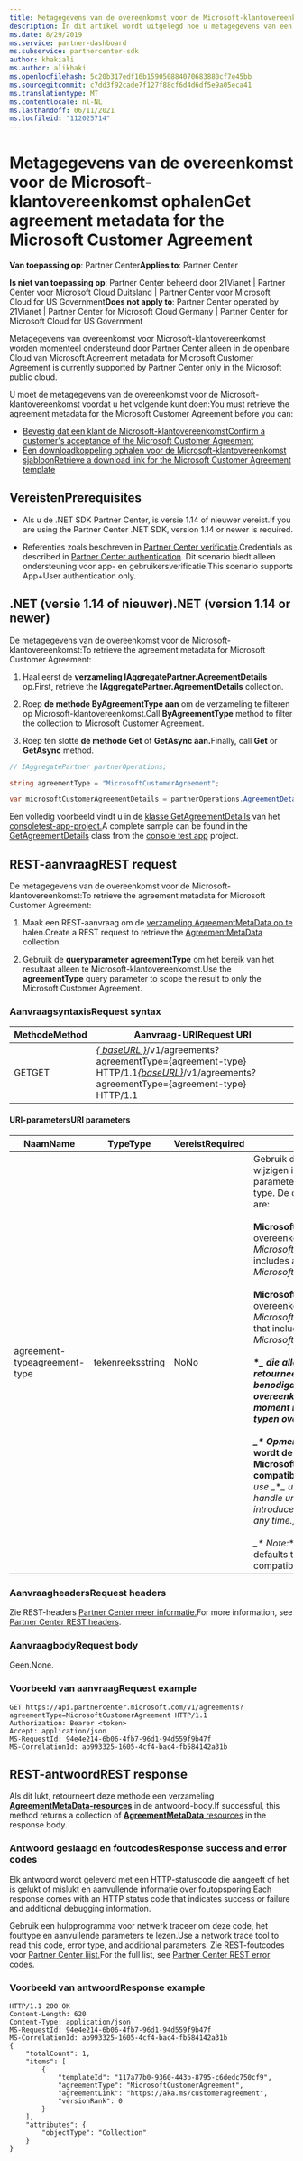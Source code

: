 ```yaml
---
title: Metagegevens van de overeenkomst voor de Microsoft-klantovereenkomst ophalen
description: In dit artikel wordt uitgelegd hoe u metagegevens van een overeenkomst voor Microsoft-klantovereenkomst.
ms.date: 8/29/2019
ms.service: partner-dashboard
ms.subservice: partnercenter-sdk
author: khakiali
ms.author: alikhaki
ms.openlocfilehash: 5c20b317edf16b159050884070683880cf7e45bb
ms.sourcegitcommit: c7dd3f92cade7f127f88cf6d4d6df5e9a05eca41
ms.translationtype: MT
ms.contentlocale: nl-NL
ms.lasthandoff: 06/11/2021
ms.locfileid: "112025714"
---
```

# <a name="get-agreement-metadata-for-the-microsoft-customer-agreement"></a><span data-ttu-id="466f7-103">Metagegevens van de overeenkomst voor de Microsoft-klantovereenkomst ophalen</span><span class="sxs-lookup"><span data-stu-id="466f7-103">Get agreement metadata for the Microsoft Customer Agreement</span></span>

<span data-ttu-id="466f7-104">**Van toepassing op**: Partner Center</span><span class="sxs-lookup"><span data-stu-id="466f7-104">**Applies to**: Partner Center</span></span>

<span data-ttu-id="466f7-105">**Is niet van toepassing op**: Partner Center beheerd door 21Vianet | Partner Center voor Microsoft Cloud Duitsland | Partner Center voor Microsoft Cloud for US Government</span><span class="sxs-lookup"><span data-stu-id="466f7-105">**Does not apply to**: Partner Center operated by 21Vianet | Partner Center for Microsoft Cloud Germany | Partner Center for Microsoft Cloud for US Government</span></span>

<span data-ttu-id="466f7-106">Metagegevens van overeenkomst voor Microsoft-klantovereenkomst worden momenteel ondersteund door Partner Center alleen in de openbare Cloud van Microsoft.</span><span class="sxs-lookup"><span data-stu-id="466f7-106">Agreement metadata for Microsoft Customer Agreement is currently supported by Partner Center only in the Microsoft public cloud.</span></span>

<span data-ttu-id="466f7-107">U moet de metagegevens van de overeenkomst voor de Microsoft-klantovereenkomst voordat u het volgende kunt doen:</span><span class="sxs-lookup"><span data-stu-id="466f7-107">You must retrieve the agreement metadata for the Microsoft Customer Agreement before you can:</span></span>

- [<span data-ttu-id="466f7-108">Bevestig dat een klant de Microsoft-klantovereenkomst</span><span class="sxs-lookup"><span data-stu-id="466f7-108">Confirm a customer's acceptance of the Microsoft Customer Agreement</span></span>](./confirm-customer-consent-customer-agreement.md)
- [<span data-ttu-id="466f7-109">Een downloadkoppeling ophalen voor de Microsoft-klantovereenkomst sjabloon</span><span class="sxs-lookup"><span data-stu-id="466f7-109">Retrieve a download link for the Microsoft Customer Agreement template</span></span>](./download-customer-agreement-template.md)

## <a name="prerequisites"></a><span data-ttu-id="466f7-110">Vereisten</span><span class="sxs-lookup"><span data-stu-id="466f7-110">Prerequisites</span></span>

- <span data-ttu-id="466f7-111">Als u de .NET SDK Partner Center, is versie 1.14 of nieuwer vereist.</span><span class="sxs-lookup"><span data-stu-id="466f7-111">If you are using the Partner Center .NET SDK, version 1.14 or newer is required.</span></span>

- <span data-ttu-id="466f7-112">Referenties zoals beschreven in [Partner Center verificatie](./partner-center-authentication.md).</span><span class="sxs-lookup"><span data-stu-id="466f7-112">Credentials as described in [Partner Center authentication](./partner-center-authentication.md).</span></span> <span data-ttu-id="466f7-113">Dit scenario biedt alleen ondersteuning voor app- en gebruikersverificatie.</span><span class="sxs-lookup"><span data-stu-id="466f7-113">This scenario supports App+User authentication only.</span></span>

## <a name="net-version-114-or-newer"></a><span data-ttu-id="466f7-114">.NET (versie 1.14 of nieuwer)</span><span class="sxs-lookup"><span data-stu-id="466f7-114">.NET (version 1.14 or newer)</span></span>

<span data-ttu-id="466f7-115">De metagegevens van de overeenkomst voor de Microsoft-klantovereenkomst:</span><span class="sxs-lookup"><span data-stu-id="466f7-115">To retrieve the agreement metadata for Microsoft Customer Agreement:</span></span>

1. <span data-ttu-id="466f7-116">Haal eerst de **verzameling IAggregatePartner.AgreementDetails** op.</span><span class="sxs-lookup"><span data-stu-id="466f7-116">First, retrieve the **IAggregatePartner.AgreementDetails** collection.</span></span>

2. <span data-ttu-id="466f7-117">Roep **de methode ByAgreementType aan** om de verzameling te filteren op Microsoft-klantovereenkomst.</span><span class="sxs-lookup"><span data-stu-id="466f7-117">Call **ByAgreementType** method to filter the collection to Microsoft Customer Agreement.</span></span>

3. <span data-ttu-id="466f7-118">Roep ten slotte **de methode Get** of **GetAsync aan.**</span><span class="sxs-lookup"><span data-stu-id="466f7-118">Finally, call **Get** or **GetAsync** method.</span></span>

```csharp
// IAggregatePartner partnerOperations;

string agreementType = "MicrosoftCustomerAgreement";

var microsoftCustomerAgreementDetails = partnerOperations.AgreementDetails.ByAgreementType(agreementType).Get().Items.Single();
```

<span data-ttu-id="466f7-119">Een volledig voorbeeld vindt u in de [klasse GetAgreementDetails](https://github.com/PartnerCenterSamples/Partner-Center-SDK-Samples/blob/master/Source/Partner%20Center%20SDK%20Samples/Agreements/GetAgreementDetails.cs) van het [consoletest-app-project.](https://github.com/PartnerCenterSamples/Partner-Center-SDK-Samples)</span><span class="sxs-lookup"><span data-stu-id="466f7-119">A complete sample can be found in the [GetAgreementDetails](https://github.com/PartnerCenterSamples/Partner-Center-SDK-Samples/blob/master/Source/Partner%20Center%20SDK%20Samples/Agreements/GetAgreementDetails.cs) class from the [console test app](https://github.com/PartnerCenterSamples/Partner-Center-SDK-Samples) project.</span></span>

## <a name="rest-request"></a><span data-ttu-id="466f7-120">REST-aanvraag</span><span class="sxs-lookup"><span data-stu-id="466f7-120">REST request</span></span>

<span data-ttu-id="466f7-121">De metagegevens van de overeenkomst voor de Microsoft-klantovereenkomst:</span><span class="sxs-lookup"><span data-stu-id="466f7-121">To retrieve the agreement metadata for Microsoft Customer Agreement:</span></span>

1. <span data-ttu-id="466f7-122">Maak een REST-aanvraag om de [verzameling AgreementMetaData op te](./agreement-metadata-resources.md) halen.</span><span class="sxs-lookup"><span data-stu-id="466f7-122">Create a REST request to retrieve the [AgreementMetaData](./agreement-metadata-resources.md) collection.</span></span>

2. <span data-ttu-id="466f7-123">Gebruik de **queryparameter agreementType** om het bereik van het resultaat alleen te Microsoft-klantovereenkomst.</span><span class="sxs-lookup"><span data-stu-id="466f7-123">Use the **agreementType** query parameter to scope the result to only the Microsoft Customer Agreement.</span></span>

### <a name="request-syntax"></a><span data-ttu-id="466f7-124">Aanvraagsyntaxis</span><span class="sxs-lookup"><span data-stu-id="466f7-124">Request syntax</span></span>

| <span data-ttu-id="466f7-125">Methode</span><span class="sxs-lookup"><span data-stu-id="466f7-125">Method</span></span> | <span data-ttu-id="466f7-126">Aanvraag-URI</span><span class="sxs-lookup"><span data-stu-id="466f7-126">Request URI</span></span>                                                         |
|--------|---------------------------------------------------------------------|
| <span data-ttu-id="466f7-127">GET</span><span class="sxs-lookup"><span data-stu-id="466f7-127">GET</span></span>    | <span data-ttu-id="466f7-128">[*\{ baseURL \}*](partner-center-rest-urls.md)/v1/agreements?agreementType={agreement-type} HTTP/1.1</span><span class="sxs-lookup"><span data-stu-id="466f7-128">[*\{baseURL\}*](partner-center-rest-urls.md)/v1/agreements?agreementType={agreement-type} HTTP/1.1</span></span> |

#### <a name="uri-parameters"></a><span data-ttu-id="466f7-129">URI-parameters</span><span class="sxs-lookup"><span data-stu-id="466f7-129">URI parameters</span></span>

| <span data-ttu-id="466f7-130">Naam</span><span class="sxs-lookup"><span data-stu-id="466f7-130">Name</span></span>                   | <span data-ttu-id="466f7-131">Type</span><span class="sxs-lookup"><span data-stu-id="466f7-131">Type</span></span>     | <span data-ttu-id="466f7-132">Vereist</span><span class="sxs-lookup"><span data-stu-id="466f7-132">Required</span></span> | <span data-ttu-id="466f7-133">Beschrijving</span><span class="sxs-lookup"><span data-stu-id="466f7-133">Description</span></span>                                                             |
|------------------------|----------|----------|-------------------------------------------------------------------------|
| <span data-ttu-id="466f7-134">agreement-type</span><span class="sxs-lookup"><span data-stu-id="466f7-134">agreement-type</span></span> | <span data-ttu-id="466f7-135">tekenreeks</span><span class="sxs-lookup"><span data-stu-id="466f7-135">string</span></span> | <span data-ttu-id="466f7-136">No</span><span class="sxs-lookup"><span data-stu-id="466f7-136">No</span></span> | <span data-ttu-id="466f7-137">Gebruik deze parameter om het bereik van de queryreactie te wijzigen in een specifiek overeenkomsttype.</span><span class="sxs-lookup"><span data-stu-id="466f7-137">Use this parameter to scope the query response to specific agreement type.</span></span> <span data-ttu-id="466f7-138">De ondersteunde waarden zijn:</span><span class="sxs-lookup"><span data-stu-id="466f7-138">The supported values are:</span></span> <br/><br/><span data-ttu-id="466f7-139">**MicrosoftCloudAgreement dat** alleen metagegevens van overeenkomst bevat van het type *MicrosoftCloudAgreement*</span><span class="sxs-lookup"><span data-stu-id="466f7-139">**MicrosoftCloudAgreement** that includes agreement metadata only of the type *MicrosoftCloudAgreement*</span></span><br/><br/><span data-ttu-id="466f7-140">**MicrosoftCustomerAgreement** dat alleen metagegevens van overeenkomst bevat van het type *MicrosoftCustomerAgreement*.</span><span class="sxs-lookup"><span data-stu-id="466f7-140">**MicrosoftCustomerAgreement** that includes agreement metadata only of the type *MicrosoftCustomerAgreement*.</span></span><br/><br/><span data-ttu-id="466f7-141">**\**_ die alle metagegevens van de overeenkomst retourneert. (Gebruik niet _\* \* \*_ tenzij uw code de benodigde runtimelogica heeft om onbekende typen overeenkomst af te handelen, omdat Microsoft op elk moment metagegevens van overeenkomst met nieuwe typen overeenkomst kan introduceren.) <br/> <br/> _\* Opmerking:*\* als de URI-parameter niet is opgegeven, wordt de query standaard ingesteld op **MicrosoftCloudAgreement** voor compatibiliteit met eerdere compatibiliteit.</span><span class="sxs-lookup"><span data-stu-id="466f7-141">**\**_ that returns all agreement metadata. (Don't use _*\**_ unless your code has the necessary runtime logic to handle unfamiliar agreement types because Microsoft may introduce agreement metadata with new agreement types at any time.)<br/><br/> _\* Note:*\* If the URI parameter isn't specified, the query defaults to **MicrosoftCloudAgreement** for backward compatibility.</span></span>  |

### <a name="request-headers"></a><span data-ttu-id="466f7-142">Aanvraagheaders</span><span class="sxs-lookup"><span data-stu-id="466f7-142">Request headers</span></span>

<span data-ttu-id="466f7-143">Zie REST-headers [Partner Center meer informatie.](headers.md)</span><span class="sxs-lookup"><span data-stu-id="466f7-143">For more information, see [Partner Center REST headers](headers.md).</span></span>

### <a name="request-body"></a><span data-ttu-id="466f7-144">Aanvraagbody</span><span class="sxs-lookup"><span data-stu-id="466f7-144">Request body</span></span>

<span data-ttu-id="466f7-145">Geen.</span><span class="sxs-lookup"><span data-stu-id="466f7-145">None.</span></span>

### <a name="request-example"></a><span data-ttu-id="466f7-146">Voorbeeld van aanvraag</span><span class="sxs-lookup"><span data-stu-id="466f7-146">Request example</span></span>

```http
GET https://api.partnercenter.microsoft.com/v1/agreements?agreementType=MicrosoftCustomerAgreement HTTP/1.1
Authorization: Bearer <token>
Accept: application/json
MS-RequestId: 94e4e214-6b06-4fb7-96d1-94d559f9b47f
MS-CorrelationId: ab993325-1605-4cf4-bac4-fb584142a31b
```

## <a name="rest-response"></a><span data-ttu-id="466f7-147">REST-antwoord</span><span class="sxs-lookup"><span data-stu-id="466f7-147">REST response</span></span>

<span data-ttu-id="466f7-148">Als dit lukt, retourneert deze methode een verzameling [ **AgreementMetaData-resources**](./agreement-metadata-resources.md) in de antwoord-body.</span><span class="sxs-lookup"><span data-stu-id="466f7-148">If successful, this method returns a collection of [**AgreementMetaData** resources](./agreement-metadata-resources.md) in the response body.</span></span>

### <a name="response-success-and-error-codes"></a><span data-ttu-id="466f7-149">Antwoord geslaagd en foutcodes</span><span class="sxs-lookup"><span data-stu-id="466f7-149">Response success and error codes</span></span>

<span data-ttu-id="466f7-150">Elk antwoord wordt geleverd met een HTTP-statuscode die aangeeft of het is gelukt of mislukt en aanvullende informatie over foutopsporing.</span><span class="sxs-lookup"><span data-stu-id="466f7-150">Each response comes with an HTTP status code that indicates success or failure and additional debugging information.</span></span>

<span data-ttu-id="466f7-151">Gebruik een hulpprogramma voor netwerk traceer om deze code, het fouttype en aanvullende parameters te lezen.</span><span class="sxs-lookup"><span data-stu-id="466f7-151">Use a network trace tool to read this code, error type, and additional parameters.</span></span> <span data-ttu-id="466f7-152">Zie REST-foutcodes voor [Partner Center lijst.](error-codes.md)</span><span class="sxs-lookup"><span data-stu-id="466f7-152">For the full list, see [Partner Center REST error codes](error-codes.md).</span></span>

### <a name="response-example"></a><span data-ttu-id="466f7-153">Voorbeeld van antwoord</span><span class="sxs-lookup"><span data-stu-id="466f7-153">Response example</span></span>

```http
HTTP/1.1 200 OK
Content-Length: 620
Content-Type: application/json
MS-RequestId: 94e4e214-6b06-4fb7-96d1-94d559f9b47f
MS-CorrelationId: ab993325-1605-4cf4-bac4-fb584142a31b
{
    "totalCount": 1,
    "items": [
        {
            "templateId": "117a77b0-9360-443b-8795-c6dedc750cf9",
            "agreementType": "MicrosoftCustomerAgreement",
            "agreementLink": "https://aka.ms/customeragreement",
            "versionRank": 0
        }
    ],
    "attributes": {
        "objectType": "Collection"
    }
}
```
